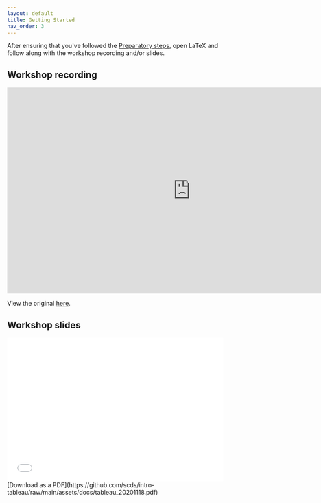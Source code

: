 ```yaml
---
layout: default
title: Getting Started
nav_order: 3
---
```


After ensuring that you've followed the [Preparatory steps](preparation), open LaTeX and follow along with the workshop recording and/or slides. 

## Workshop recording

<iframe height="480" width="853" allowfullscreen frameborder=0 src="https://echo360.ca/media/4841a75f-7797-4e81-a440-7b27626d3895/public"> </iframe>

View the original [here](https://echo360.ca/section/8573df1a-4fe8-4c7f-a88f-cdbdf9b96e16/public).


## Workshop slides

<div style="position:relative;padding-top:66.25%;">
<iframe src="//docs.google.com/viewer?url=https://github.com/scds/intro-latex/blob/main/Intro_to_LaTeX_workshop.pdf" class="gde-frame" style="position:absolute;top:0;left:0;width:100%;height:100%;border:none;" scrolling="no"></iframe>
</div>
[Download as a PDF](https://github.com/scds/intro-tableau/raw/main/assets/docs/tableau_20201118.pdf)
<br>
